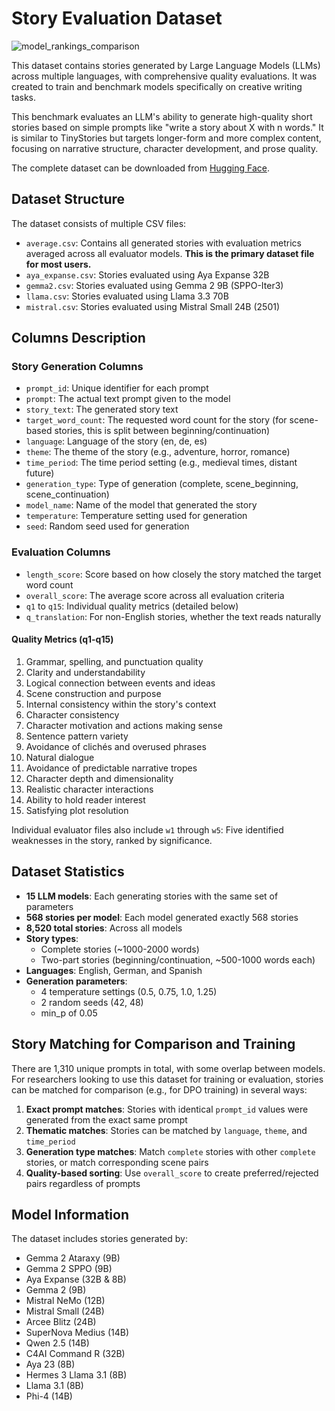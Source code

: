 # Story Evaluation Dataset

![model_rankings_comparison](https://github.com/user-attachments/assets/81047966-6001-434b-98ba-f70ba576d17b)

This dataset contains stories generated by Large Language Models (LLMs) across multiple languages, with comprehensive quality evaluations. It was created to train and benchmark models specifically on creative writing tasks.

This benchmark evaluates an LLM's ability to generate high-quality short stories based on simple prompts like "write a story about X with n words." It is similar to TinyStories but targets longer-form and more complex content, focusing on narrative structure, character development, and prose quality.

The complete dataset can be downloaded from [Hugging Face](https://huggingface.co/datasets/lars1234/story_writing_benchmark).

## Dataset Structure

The dataset consists of multiple CSV files:

- `average.csv`: Contains all generated stories with evaluation metrics averaged across all evaluator models. **This is the primary dataset file for most users.**
- `aya_expanse.csv`: Stories evaluated using Aya Expanse 32B
- `gemma2.csv`: Stories evaluated using Gemma 2 9B (SPPO-Iter3)
- `llama.csv`: Stories evaluated using Llama 3.3 70B
- `mistral.csv`: Stories evaluated using Mistral Small 24B (2501)

## Columns Description

### Story Generation Columns

- `prompt_id`: Unique identifier for each prompt
- `prompt`: The actual text prompt given to the model
- `story_text`: The generated story text
- `target_word_count`: The requested word count for the story (for scene-based stories, this is split between beginning/continuation)
- `language`: Language of the story (en, de, es)
- `theme`: The theme of the story (e.g., adventure, horror, romance)
- `time_period`: The time period setting (e.g., medieval times, distant future)
- `generation_type`: Type of generation (complete, scene_beginning, scene_continuation)
- `model_name`: Name of the model that generated the story
- `temperature`: Temperature setting used for generation
- `seed`: Random seed used for generation

### Evaluation Columns

- `length_score`: Score based on how closely the story matched the target word count
- `overall_score`: The average score across all evaluation criteria
- `q1` to `q15`: Individual quality metrics (detailed below)
- `q_translation`: For non-English stories, whether the text reads naturally

#### Quality Metrics (q1-q15)

1. Grammar, spelling, and punctuation quality
2. Clarity and understandability
3. Logical connection between events and ideas
4. Scene construction and purpose
5. Internal consistency within the story's context
6. Character consistency
7. Character motivation and actions making sense
8. Sentence pattern variety
9. Avoidance of clichés and overused phrases
10. Natural dialogue
11. Avoidance of predictable narrative tropes
12. Character depth and dimensionality
13. Realistic character interactions
14. Ability to hold reader interest
15. Satisfying plot resolution

Individual evaluator files also include `w1` through `w5`: Five identified weaknesses in the story, ranked by significance.

## Dataset Statistics

- **15 LLM models**: Each generating stories with the same set of parameters
- **568 stories per model**: Each model generated exactly 568 stories
- **8,520 total stories**: Across all models
- **Story types**: 
  - Complete stories (~1000-2000 words)
  - Two-part stories (beginning/continuation, ~500-1000 words each)
- **Languages**: English, German, and Spanish
- **Generation parameters**:
  - 4 temperature settings (0.5, 0.75, 1.0, 1.25)
  - 2 random seeds (42, 48)
  - min_p of 0.05

## Story Matching for Comparison and Training

There are 1,310 unique prompts in total, with some overlap between models. For researchers looking to use this dataset for training or evaluation, stories can be matched for comparison (e.g., for DPO training) in several ways:

1. **Exact prompt matches**: Stories with identical `prompt_id` values were generated from the exact same prompt
2. **Thematic matches**: Stories can be matched by `language`, `theme`, and `time_period`
3. **Generation type matches**: Match `complete` stories with other `complete` stories, or match corresponding scene pairs
4. **Quality-based sorting**: Use `overall_score` to create preferred/rejected pairs regardless of prompts

## Model Information

The dataset includes stories generated by:

- Gemma 2 Ataraxy (9B)
- Gemma 2 SPPO (9B)
- Aya Expanse (32B & 8B)
- Gemma 2 (9B)
- Mistral NeMo (12B)
- Mistral Small (24B)
- Arcee Blitz (24B)
- SuperNova Medius (14B)
- Qwen 2.5 (14B)
- C4AI Command R (32B)
- Aya 23 (8B)
- Hermes 3 Llama 3.1 (8B)
- Llama 3.1 (8B)
- Phi-4 (14B)
